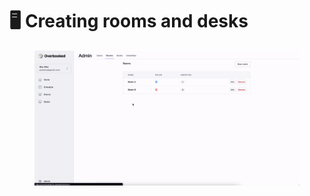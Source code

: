 # 🖥 Creating rooms and desks

<figure><img src="../../.gitbook/assets/overbooked-resource.gif" alt=""><figcaption></figcaption></figure>
